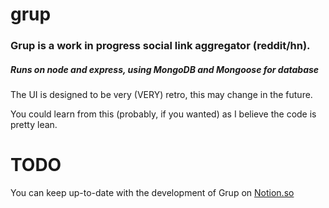 # grup

### Grup is a work in progress social link aggregator (reddit/hn).

##### Runs on node and express, using MongoDB and Mongoose for database

The UI is designed to be very (VERY) retro, this may change in the future.

You could learn from this (probably, if you wanted) as I believe the code is pretty lean.

# TODO
You can keep up-to-date with the development of Grup on [Notion.so](https://www.notion.so/Grup-db66c03ba4fb496e987048cd3811627d)
